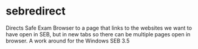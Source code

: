 # sebredirect
Directs Safe Exam Browser to a page that links to the websites we want to have open in SEB, but in new tabs so there can be multiple pages open in browser. A work around for the Windows SEB 3.5
